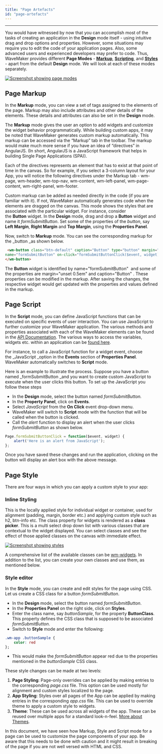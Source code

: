 ```yaml
---
title: "Page Artefacts"
id: "page-artefacts"
---
```

---
You would have witnessed by now that you can accomplish most of the tasks of creating an application in the **Design** mode itself - using intuitive drag and drop options and properties. However, some situations may require you to edit the code of your application pages. Also, some advanced users and experienced developers may prefer to code. Thus, WaveMaker provides different **Page Modes** - [**Markup**](#page-markup), [**Scripting**](#page-script), and [**Styles**](#page-style) - apart from the default **Design** mode. We will look at each of these modes separately.

[![Screenshot showing page modes](/learn/assets/page_modes.png)](/learn/assets/page_modes.png)

## Page Markup

In the **Markup** mode, you can view a set of tags assigned to the elements of the page. Markup may also include attributes and other details of the elements. These details and attributes can also be set in the **Design** mode.

The **Markup** mode gives the user an option to add widgets and customize the widget behavior programmatically. While building custom apps, it may be noted that WaveMaker generates custom markup automatically. This markup can be accessed via the “Markup” tab in the toolbar. The markup would make much more sense if you have an idea of “directives” in AngularJS. (In short, AngularJS is a JavaScript framework that helps in building Single Page Applications (SPA)).

Each of the directives represents an element that has to exist at that point of time in the canvas. So for example, if you select a 3-column layout for your App, you will notice the following directives under the Markup tab - wm-page, wm-header, wm-top-nav, wm-content, wm-left-panel, wm-page-content, wm-right-panel, wm-footer.

Custom markup can be added as needed directly in the code (if you are familiar with it). If not, WaveMaker automatically generates code when the elements are dragged on the canvas. This mode shows the styles that are associated with the particular widget. For instance, consider the **Button** widget. In the **Design** mode, drag and drop a **Button** widget and name it _formSubmitButton_. Set some of the properties of the _button_, say **Left Margin**, **Right Margin** and **Top Margin**, using the **Properties Panel**.

Now, switch to **Markup** mode. You can see the corresponding markup for the _button _as shown below.

```html
 <wm-button class="btn-default" caption="Button" type="button" margin="unset 0.5em"
name="formSubmitButton" on-click="formSubmitButtonClick($event, widget)">
</wm-button>
```

The **Button** widget is identified by name="formSubmitButton"  and some of the properties are margin="unset 0.5em" and caption="Button" . These properties can be modified in the markup. After saving the changes, the respective widget would get updated with the properties and values defined in the markup.

## Page Script

In the **Script** mode, you can define JavaScript functions that can be executed on specific events of user interaction. You can use JavaScript to further customize your WaveMaker application. The various methods and properties associated with each of the WaveMaker elements can be found in the [API Documentation](https://www.wavemakeronline.com/app-runtime/latest/docs). The various ways to access the variables, widgets etc. within an application can be [found here](/learn/app-development/variables/accessing-elements-via-javascript/ "Script Access to Widgets, Variables and more").

For instance, to call a JavaScript function for a widget event, choose the _JavaScript _option in the **Events** section of **Properties Panel**. WaveMaker automatically switches to **Script** mode.

Here is an example to illustrate the process. Suppose you have a button named _formSubmitButton _and you want to create custom JavaScript to execute when the user clicks this button. To set up the JavaScript you follow these steps

- In the **Design** mode, select the button named _formSubmitButton._
- In the **Property Panel**, click on **Events**.
- Select _JavaScript_ from the **On Click** event drop-down menu.
- WaveMaker will switch to **Script** mode with the function that will be called when the button is clicked.
- Call the _alert_ function to display an alert when the user clicks _formSubmitButton_ as shown below.

```javascript
Page.formSubmitButtonClick = function($event, widget) {
    alert('Here is an alert from JavaScript');
};
```

Once you have saved these changes and run the application, clicking on the button will display an alert box with the above message.

## Page Style

There are four ways in which you can apply a custom style to your app:

### Inline Styling

This is the locally applied style for individual widget or container, used for alignment (padding, margin, border etc.) and applying custom style such as h2, btn-info etc. The class property for widgets is rendered as a **class picker**. This is a multi select drop down list with various classes that are contextual to the widget displayed. You can select classes and see the effect of those applied classes on the canvas with immediate effect.

[![Screenshot showing styles](/learn/assets/styles.png)](/learn/assets/styles.png)

A comprehensive list of the available classes can be [wm-widgets](/learn/assets/wm-widgets.pdf). In addition to the list, you can create your own classes and use them, as mentioned below.

### Style editor

In the **Style** mode, you can create and edit styles for the page using CSS. Let us create a CSS class for a button _formSubmitButton_.

- In the **Design** mode, select the button named _formSubmitButton_.
- In the **Properties Panel** on the right side, click on **Styles**.
- Enter the class name, say _buttonSample_, for the property **ButtonClass**. This property defines the CSS class that is supposed to be associated _formSubmitButton_.
- Switch to **Style** mode and enter the following:

```css  
.wm-app .buttonSample {
    color: red
};
```

- This would make the _formSubmitButton_ appear red due to the properties mentioned in the _buttonSample_ CSS class.

These style changes can be made at two levels:

1. **Page Styling**: Page-only overrides can be applied by making entries to the corresponding _page.css_ file. This option can be used mostly for alignment and custom styles localized to the page.
2. **App Styling**: Styles over all pages of the App can be applied by making entries in the corresponding _app.css_ file. This can be used to override theme to apply a custom style to widgets.
3. **Theme**: These can be used across all widgets of the app. These can be reused over multiple apps for a standard look-n-feel. [More about Themes](/learn/app-development/ui-design/themes/).

In this document, we have seen how Markup, Style and Script mode for a page can be used to customize the page components of your app. Be aware that this needs to be done with caution and it might result in breaking of the page if you are not well versed with HTML and CSS.
